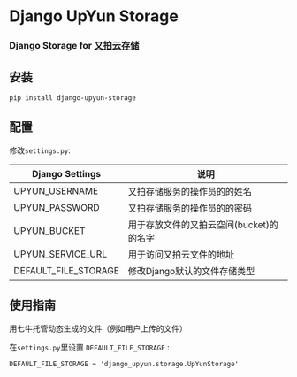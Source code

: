# Django UpYun Storage

### Django Storage for [又拍云存储](https://www.upyun.com)

## 安装

    pip install django-upyun-storage

## 配置

修改`settings.py`:

| Django Settings      | 说明                                     |
| -------------------- | ---------------------------------------- |
| UPYUN_USERNAME       | 又拍存储服务的操作员的的姓名             |
| UPYUN_PASSWORD       | 又拍存储服务的操作员的的密码             |
| UPYUN_BUCKET         | 用于存放文件的又拍云空间(bucket)的的名字 |
| UPYUN_SERVICE_URL    | 用于访问又拍云文件的地址                 |
| DEFAULT_FILE_STORAGE | 修改Django默认的文件存储类型             |

## 使用指南
用七牛托管动态生成的文件（例如用户上传的文件）

在`settings.py`里设置 `DEFAULT_FILE_STORAGE` :

    DEFAULT_FILE_STORAGE = 'django_upyun.storage.UpYunStorage'